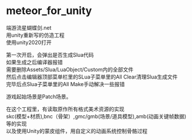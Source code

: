 # meteor_for_unity</br>
端游流星蝴蝶剑.net</br>用unity重新写的仿造工程</br>
使用unity2020打开</br>

第一次开启，会弹出是否生成Slua代码</br>
如果生成之后编译器报错</br>
需要删除Assets/Slua/LuaObject/Custom内的全部文件</br>
然后点击编辑器顶部菜单栏里的SLua子菜单里的All Clear清理Slua生成文件</br>
完毕后点Slua子菜单里的All Make手动解决一些报错</br>

游戏起始场景是Patch场景。</br>

在这个工程里，有读取原作所有格式美术资源的实现</br>
skc(模型+材质),bnc（骨架）,gmc/gmb(场景/道具模型),amb(动画关键帧数据)等的实现</br>
以及使用Unity的蒙皮组件，用自定义的动画系统控制骨骼过程</br>
